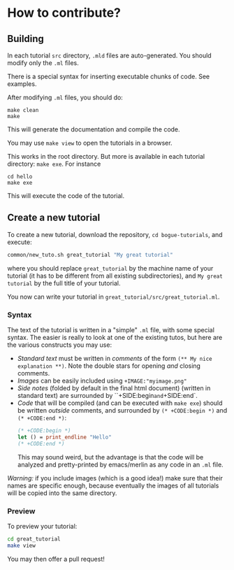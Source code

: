 # How to contribute?

## Building

In each tutorial `src` directory, `.mld` files are auto-generated. You
should modify only the `.ml` files.

There is a special syntax for inserting executable chunks of code. See
examples.

After modifying `.ml` files, you should do:

```
make clean
make
```

This will generate the documentation and compile the code.

You may use `make view` to open the tutorials in a browser.

This works in the root directory. But more is available in each
tutorial directory: `make exe`. For instance

```
cd hello
make exe
```

This will execute the code of the tutorial.

## Create a new tutorial

To create a new tutorial, download the repository, `cd
bogue-tutorials`, and execute:

```bash
common/new_tuto.sh great_tutorial "My great tutorial"
```

where you should replace `great_tutorial` by the machine name of your
tutorial (it has to be different from all existing subdirectories),
and `My great tutorial` by the full title of your tutorial.

You now can write your tutorial in `great_tutorial/src/great_tutorial.ml`.

### Syntax

The text of the tutorial is written in a "simple" `.ml` file, with
some special syntax. The easier is really to look at one of the
existing tutos, but here are the various constructs you may use:

+ *Standard text* must be written in _comments_ of the form `(** My
  nice explanation **)`. Note the double stars for opening _and_
  closing comments.
+ *Images* can be easily included using `+IMAGE:"myimage.png"`
+ *Side notes* (folded by default in the final html document) (written
	in standard text) are surrounded by ``+SIDE:begin` and `+SIDE:end`.
+ *Code* that will be compiled (and can be executed with `make exe`)
  should be written _outside_ comments, and surrounded by
  `(* +CODE:begin *)` and `(* +CODE:end *)`:
  ```ocaml
  (* +CODE:begin *)
  let () = print_endline "Hello"
  (* +CODE:end *)
  ```
  This may sound weird, but the advantage is that the code will be
  analyzed and pretty-printed by emacs/merlin as any code in an `.ml`
  file.

_Warning:_ if you include images (which is a good idea!) make sure
that their names are specific enough, because eventually the images of
all tutorials will be copied into the same directory.

### Preview

To preview your tutorial:

```bash
cd great_tutorial
make view
```

You may then offer a pull request!
